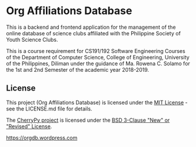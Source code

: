 # Org Affiliations Database

This is a backend and frontend application for the management of the online database of science clubs affiliated with the Philippine Society of Youth Science Clubs.

This is a course requirement for CS191/192 Software Engineering Courses of the Department of Computer Science, College of Engineering, University of the Philippines, Diliman under the guidance of Ma. Rowena C. Solamo for the 1st and 2nd Semester of the academic year 2018-2019.

## License

This project (Org Affiliations Database) is licensed under the [MIT License](https://opensource.org/licenses/MIT) - see the LICENSE.md file for details.

The [CherryPy project](https://cherrypy.org) is licensed under the [BSD 3-Clause "New" or "Revised" License](https://opensource.org/licenses/BSD-3-Clause).

https://orgdb.wordpress.com

